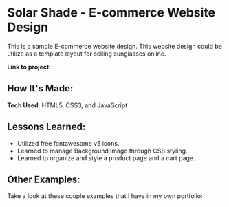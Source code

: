 # Solar Shade - E-commerce Website Design

This is a sample E-commerce website design. This website design could be utilize as a template layout for selling sunglasses online. 

**Link to project**: 

## How It's Made:

**Tech Used**: HTML5, CSS3, and JavaScript

## Lessons Learned:

- Utilized free fontawesome v5 icons.
- Learned to manage Background image through CSS styling.
- Learned to organize and style a product page and a cart page. 

## Other Examples:

Take a look at these couple examples that I have in my own portfolio:



